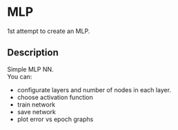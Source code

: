 # MLP
1st attempt to create an MLP.
## Description
Simple MLP NN.   
You can:
- configurate layers and number of nodes in each layer.
- choose activation function
- train network
- save network
- plot error vs epoch graphs
